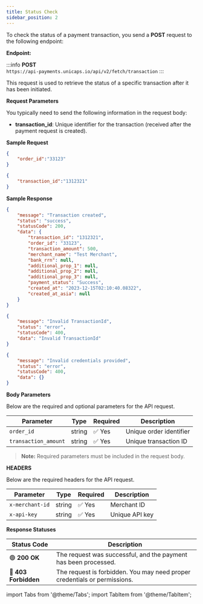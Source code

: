 ```yaml
---
title: Status Check
sidebar_position: 2
---
```



To check the status of a payment transaction, you send a **POST** request to the following endpoint:

**Endpoint:**

:::info
**POST**  
`https://api-payments.unicaps.io/api/v2/fetch/transaction`
:::

This request is used to retrieve the status of a specific transaction after it has been initiated.

**Request Parameters**

You typically need to send the following information in the request body:

- **transaction_id**: Unique identifier for the transaction (received after the payment request is created).

**Sample Request**

<Tabs groupId="response-type">

  <TabItem value="orderId" label="Order ID" default>

```json
{
    "order_id":"33123" 
}
  ```
</TabItem> 
<TabItem value="transactionId" label="Transaction ID">

```json
{
    "transaction_id":"1312321" 
}
```
</TabItem>
</Tabs>

**Sample Response**

<Tabs groupId="response-type">

  <TabItem value="success" label="Success" default>

```json
{
    "message": "Transaction created",
    "status": "success",
    "statusCode": 200,
    "data": {
        "transaction_id": "1312321",
        "order_id": "33123",
        "transaction_amount": 500,
        "merchant_name": "Test Merchant",
        "bank_rrn": null,
        "additional_prop_1": null,
        "additional_prop_2": null,
        "additional_prop_3": null,
        "payment_status": "Success",
        "created_at": "2023-12-15T02:10:40.08322",
        "created_at_asia": null
    }
}

  ```
</TabItem> 
<TabItem value="invalid" label="Invalid">

```json
{
    "message": "Invalid TransactionId",
    "status": "error",
    "statusCode": 400,
    "data": "Invalid TransactionId"
}
```
</TabItem>
<TabItem value="bad_creds" label="Bad Creds">

```json
{
    "message": "Invalid credentials provided",
    "status": "error",
    "statusCode": 400,
    "data": {}
}
```
</TabItem>
</Tabs>

**Body Parameters**

Below are the required and optional parameters for the API request.

| Parameter       | Type    | Required | Description |
|----------------|--------|----------|-------------|
| `order_id`     | string | ✅ Yes   | Unique order identifier |
| `transaction_amount` | string | ✅ Yes   | Unique transaction ID |

> **Note:** Required parameters must be included in the request body.

**HEADERS**

Below are the required headers for the API request.

| Parameter       | Type    | Required | Description |
|----------------|--------|----------|-------------|
| `x-merchant-id`     | string | ✅ Yes   | Merchant ID |
| `x-api-key` | string | ✅ Yes   | Unique API key |

**Response Statuses**

| Status Code | Description |
|------------|-------------|
| 🟢 **200 OK** | The request was successful, and the payment has been processed. |
| 🔴 **403 Forbidden** | The request is forbidden. You may need proper credentials or permissions. |




import Tabs from '@theme/Tabs';
import TabItem from '@theme/TabItem';
